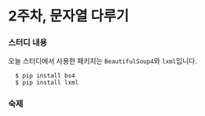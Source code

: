 # 2주차, 문자열 다루기

### 스터디 내용
오늘 스터디에서 사용한 패키지는 `BeautifulSoup4`와 `lxml`입니다.
```
  $ pip install bs4
  $ pip install lxml
```

### 숙제


